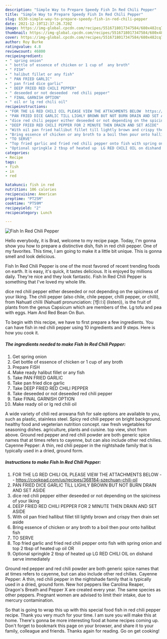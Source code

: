 ```yaml
---
description: "Simple Way to Prepare Speedy Fish In Red Chili Pepper"
title: "Simple Way to Prepare Speedy Fish In Red Chili Pepper"
slug: 6530-simple-way-to-prepare-speedy-fish-in-red-chili-pepper
date: 2021-12-19T12:37:26.720Z
image: https://img-global.cpcdn.com/recipes/5516718017347584/680x482cq70/fish-in-red-chili-pepper-recipe-main-photo.jpg
thumbnail: https://img-global.cpcdn.com/recipes/5516718017347584/680x482cq70/fish-in-red-chili-pepper-recipe-main-photo.jpg
cover: https://img-global.cpcdn.com/recipes/5516718017347584/680x482cq70/fish-in-red-chili-pepper-recipe-main-photo.jpg
author: Roy Burke
ratingvalue: 4.8
reviewcount: 46800
recipeingredient:
- " spring onion"
- " bottle of essence of chicken or 1 cup of  any broth"
- " FISH"
- " halibut fillet or any fish"
- " PAN FRIED GARLIC"
- " pan fried dice garlic"
- " DEEP FRIED RED CHILI PEPPER"
- " deseeded or not deseeded  red chili pepper"
- " FINAL GARNISH OPTION"
- " oil or lg red chili oil"
recipeinstructions:
- "FOR THE LG RED CHILI OIL PLEASE VIEW THE ATTACHMENTS BELOW  https://cookpad.com/us/recipes/368184-szechuan-chili-oil"
- "PAN FRIED DICE GARLIC TILL LIGHLY BROWN BUT NOT BURN DRAIN AND SET ASIDE"
- "dice red chili pepper either deseeded or not depending on the spiciness of your liking"
- "DEEP FRIED RED CHILI PEPPER FOR 2 MINUTE THEN DRAIN AND SET ASIDE"
- "With oil pan fried hallibut fillet till lightly brown and crispy then drain set aside"
- "Bring essence of chicken or any broth to a boil then pour onto hallibut fish"
- "TO SERVE"
- "Top fried garlic and fried red chili pepper onto fish with spring onion and top 2 tbsp of heated up oil OR"
- "Optional springkle 2 tbsp of heated up  LG RED CHILI OIL on dishand serve immediately"
categories:
- Recipe
tags:
- fish
- in
- red

katakunci: fish in red 
nutrition: 106 calories
recipecuisine: American
preptime: "PT25M"
cooktime: "PT59M"
recipeyield: "2"
recipecategory: Lunch

---
```



![Fish In Red Chili Pepper](https://img-global.cpcdn.com/recipes/5516718017347584/680x482cq70/fish-in-red-chili-pepper-recipe-main-photo.jpg)

Hello everybody, it is Brad, welcome to my recipe page. Today, I'm gonna show you how to prepare a distinctive dish, fish in red chili pepper. One of my favorites. This time, I am going to make it a little bit unique. This is gonna smell and look delicious.

Fish In Red Chili Pepper is one of the most favored of recent trending foods on earth. It is easy, it's quick, it tastes delicious. It is enjoyed by millions daily. They're nice and they look fantastic. Fish In Red Chili Pepper is something that I've loved my whole life.

dice red chili pepper either deseeded or not depending on the spiciness of your liking. The chili pepper (also chile, chile pepper, chilli pepper, or chilli), from Nahuatl chīlli (Nahuatl pronunciation: [ˈt͡ʃiːlːi] (listen)), is the fruit of plants from the genus Capsicum which are members of the. Lg tofu and pea with eggs. Ham And Red Bean On Bun.


To begin with this recipe, we have to first prepare a few ingredients. You can have fish in red chili pepper using 10 ingredients and 9 steps. Here is how you cook it.

<!--inarticleads1-->

##### The ingredients needed to make Fish In Red Chili Pepper:

1. Get  spring onion
1. Get  bottle of essence of chicken or 1 cup of  any broth
1. Prepare  FISH
1. Make ready  halibut fillet or any fish
1. Take  PAN FRIED GARLIC
1. Take  pan fried dice garlic
1. Take  DEEP FRIED RED CHILI PEPPER
1. Take  deseeded or not deseeded  red chili pepper
1. Take  FINAL GARNISH OPTION
1. Make ready  oil or lg red chili oil


A wide variety of chili red arowana fish for sale options are available to you, such as plastic, stainless steel. Spicy red chili pepper on bright background. healthy food and vegeterian nutrition concept. raw fresh vegetables for seasoning dishes. agriculture, plants and cuisine. top view, shot from above. Ground red pepper and red chili powder are both generic spice names that at times refers to cayenne, but can also include other red chilies. Cayenne Pepper: A thin, red chili pepper in the nightshade family that is typically used in a dried, ground form. 

<!--inarticleads2-->

##### Instructions to make Fish In Red Chili Pepper:

1. FOR THE LG RED CHILI OIL PLEASE VIEW THE ATTACHMENTS BELOW -  - https://cookpad.com/us/recipes/368184-szechuan-chili-oil
1. PAN FRIED DICE GARLIC TILL LIGHLY BROWN BUT NOT BURN DRAIN AND SET ASIDE
1. dice red chili pepper either deseeded or not depending on the spiciness of your liking
1. DEEP FRIED RED CHILI PEPPER FOR 2 MINUTE THEN DRAIN AND SET ASIDE
1. With oil pan fried hallibut fillet till lightly brown and crispy then drain set aside
1. Bring essence of chicken or any broth to a boil then pour onto hallibut fish
1. TO SERVE
1. Top fried garlic and fried red chili pepper onto fish with spring onion and top 2 tbsp of heated up oil OR
1. Optional springkle 2 tbsp of heated up  LG RED CHILI OIL on dishand serve immediately


Ground red pepper and red chili powder are both generic spice names that at times refers to cayenne, but can also include other red chilies. Cayenne Pepper: A thin, red chili pepper in the nightshade family that is typically used in a dried, ground form. New hot peppers like Carolina Reaper, Dragon&#39;s Breath and Pepper X are created every year. The same species as other peppers. Pregnant women are advised to limit their intake, due to mercury contamination. 

So that is going to wrap this up with this special food fish in red chili pepper recipe. Thank you very much for your time. I am sure you will make this at home. There's gonna be more interesting food at home recipes coming up. Don't forget to bookmark this page on your browser, and share it to your family, colleague and friends. Thanks again for reading. Go on get cooking!
